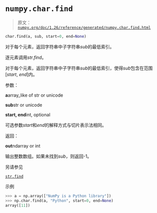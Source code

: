 # `numpy.char.find`

> 原文：[`numpy.org/doc/1.26/reference/generated/numpy.char.find.html`](https://numpy.org/doc/1.26/reference/generated/numpy.char.find.html)

```py
char.find(a, sub, start=0, end=None)
```

对于每个元素，返回字符串中子字符串*sub*的最低索引。

逐元素调用*str.find*。

对于每个元素，返回字符串中子字符串*sub*的最低索引，使得*sub*包含在范围[*start*, *end*]内。

参数：

**a**array_like of str or unicode

**sub**str or unicode

**start, end**int, optional

可选参数*start*和*end*的解释方式与切片表示法相同。

返回：

**out**ndarray or int

输出整数数组。如果未找到*sub*，则返回-1。

另请参见

[`str.find`](https://docs.python.org/3/library/stdtypes.html#str.find "(在 Python v3.11 中)")

示例

```py
>>> a = np.array(["NumPy is a Python library"])
>>> np.char.find(a, "Python", start=0, end=None)
array([11]) 
```
